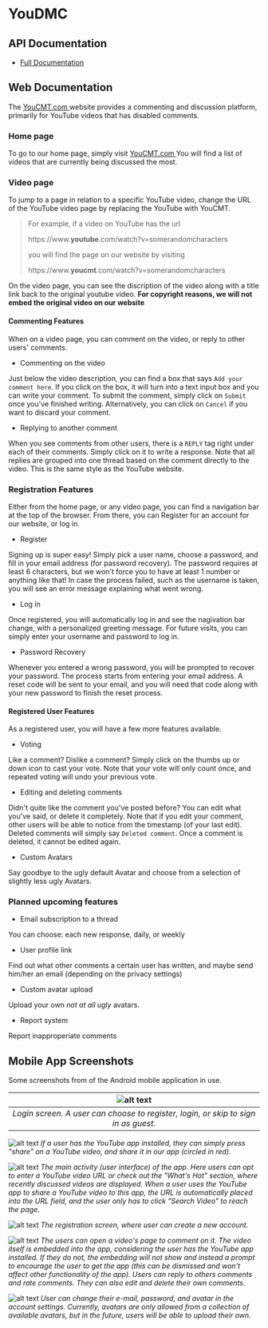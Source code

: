 # YouDMC

## API Documentation
 - <a href =https://documenter.getpostman.com/view/4873592/RWaHz9i5#5232764e-1980-4654-9031-75e9543f0113> Full Documentation </a>

## Web Documentation
The <a href = https://YouCMT.com> YouCMT.com </a> website provides a commenting and discussion platform, primarily for YouTube videos that has disabled comments.

### Home page
To go to our home page, simply visit <a href = https://YouCMT.com> YouCMT.com </a> You will find a list of videos that are currently being discussed the most.

### Video page
To jump to a page in relation to a specific YouTube video, change the URL of the YouTube video page by replacing the YouTube with YouCMT.
>For example, if a video on YouTube has the url 
>
>  https:<span></span>//ww<span></span>w.<span></span>**youtube**<span></span>.com/watch?v=somerandomcharacters
>
>you will find the page on our website by visiting 
>
>  https:<span></span>//ww<span></span>w.<span></span>**youcmt**<span></span>.com/watch?v=somerandomcharacters

On the video page, you can see the discription of the video along with a title link back to the original youtube video.
**For copyright reasons, we will not embed the original video on our website**

#### Commenting Features
When on a video page, you can comment on the video, or reply to other users' comments.
- Commenting on the video

Just below the video description, you can find a box that says `Add your comment here`. If you click on the box, it will turn into a text input box and you can write your comment. To submit the comment, simply click on `Submit` once you've finished writing. Alternatively, you can click on `Cancel` if you want to discard your comment.
- Replying to another comment

When you see comments from other users, there is a `REPLY` tag right under each of their comments. Simply click on it to write a response. Note that all replies are grouped into one thread based on the comment directly to the video. This is the same style as the YouTube website.

### Registration Features
Either from the home page, or any video page, you can find a navigation bar at the top of the browser. From there, you can Register for an account for our website, or log in.
- Register

Signing up is super easy! Simply pick a user name, choose a password, and fill in your email address (for password recovery). The password requires at least 6 characters, but we won't force you to have at least 1 number or anything like that! In case the process failed, such as the username is taken, you will see an error message explaining what went wrong.
- Log in

Once registered, you will automatically log in and see the nagivation bar change, with a personalized greeting message. For future visits, you can simply enter your username and password to log in.
- Password Recovery

Whenever you entered a wrong password, you will be prompted to recover your password. The process starts from entering your email address. A reset code will be sent to your email, and you will need that code along with your new password to finish the reset process.

#### Registered User Features
As a registered user, you will have a few more features available.
- Voting

Like a comment? Dislike a comment? Simply click on the thumbs up or down icon to cast your vote. Note that your vote will only count once, and repeated voting will undo your previous vote.
- Editing and deleting comments

Didn't quite like the comment you've posted before? You can edit what you've said, or delete it completely. Note that if you edit your comment, other users will be able to notice from the timestamp (of your last edit). Deleted comments will simply say `Deleted comment`. Once a comment is deleted, it cannot be edited again.
- Custom Avatars

Say goodbye to the ugly default Avatar and choose from a selection of slightly less ugly Avatars.

### Planned upcoming features
- Email subscription to a thread

You can choose: each new response, daily, or weekly

- User profile link

Find out what other comments a certain user has written, and maybe send him/her an email (depending on the privacy settings)

- Custom avatar upload

Upload your own *not at all ugly* avatars.

- Report system

Report inapproperiate comments

## Mobile App Screenshots

Some screenshots from of the Android mobile application in use.


| ![alt text](https://github.com/stanostr/YouDMC/blob/stanostr-readme/App_Screenshots/device-2018-12-15-124242.png?raw=true) | 
|:--:| 
| *Login screen. A user can choose to register, login, or skip to sign in as guest.* |


![alt text](https://github.com/stanostr/YouDMC/blob/master/App_Screenshots/device-2018-12-17-011031.png?raw=true) 
*If a user has the YouTube app installed, they can simply press "share" on a YouTube video, and share it in our app (circled in red).*

![alt text](https://github.com/stanostr/YouDMC/blob/stanostr-readme/App_Screenshots/device-2018-12-15-124727.png?raw=true)
*The main activity (user interface) of the app. Here users can opt to enter a YouTube video URL or check out the "What's Hot" section, where recently discussed videos are displayed. When a user uses the YouTube app to share a YouTube video to this app, the URL is automatically placed into the URL field, and the user only has to click "Search Video" to reach the page.*


![alt text](https://github.com/stanostr/YouDMC/blob/stanostr-readme/App_Screenshots/device-2018-12-15-125320.png?raw=true)
*The registration screen, where user can create a new account.*

![alt text](https://github.com/stanostr/YouDMC/blob/stanostr-readme/App_Screenshots/device-2018-12-15-125525.png?raw=true)
*The users can open a video's page to comment on it. The video itself is embedded into the app, considering the user has the YouTube app installed. If they do not, the embedding will not show and instead a prompt to encourage the user to get the app (this can be dismissed and won't affect other functionality of the app). Users can reply to others comments and rate comments. They can also edit and delete their own comments.*

![alt text](https://github.com/stanostr/YouDMC/blob/stanostr-readme/App_Screenshots/device-2018-12-15-125441.png?raw=true) 
*User can change their e-mail, password, and avatar in the account settings. Currently, avatars are only allowed from a collection of available avatars, but in the future, users will be able to upload their own.*
